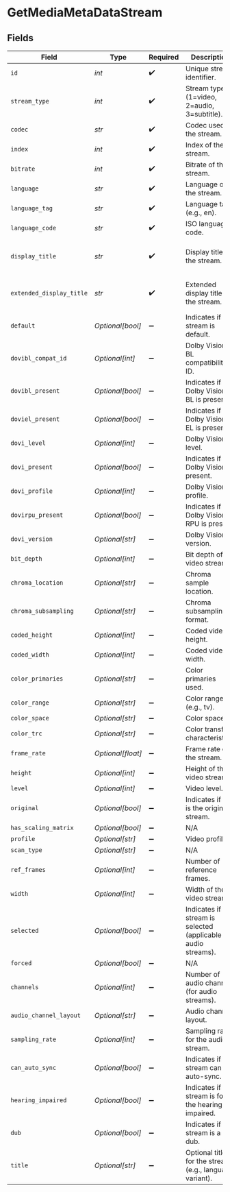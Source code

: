 # GetMediaMetaDataStream


## Fields

| Field                                                                | Type                                                                 | Required                                                             | Description                                                          | Example                                                              |
| -------------------------------------------------------------------- | -------------------------------------------------------------------- | -------------------------------------------------------------------- | -------------------------------------------------------------------- | -------------------------------------------------------------------- |
| `id`                                                                 | *int*                                                                | :heavy_check_mark:                                                   | Unique stream identifier.                                            | 1002625                                                              |
| `stream_type`                                                        | *int*                                                                | :heavy_check_mark:                                                   | Stream type (1=video, 2=audio, 3=subtitle).                          | 1                                                                    |
| `codec`                                                              | *str*                                                                | :heavy_check_mark:                                                   | Codec used by the stream.                                            | hevc                                                                 |
| `index`                                                              | *int*                                                                | :heavy_check_mark:                                                   | Index of the stream.                                                 | 0                                                                    |
| `bitrate`                                                            | *int*                                                                | :heavy_check_mark:                                                   | Bitrate of the stream.                                               | 24743                                                                |
| `language`                                                           | *str*                                                                | :heavy_check_mark:                                                   | Language of the stream.                                              | English                                                              |
| `language_tag`                                                       | *str*                                                                | :heavy_check_mark:                                                   | Language tag (e.g., en).                                             | en                                                                   |
| `language_code`                                                      | *str*                                                                | :heavy_check_mark:                                                   | ISO language code.                                                   | eng                                                                  |
| `display_title`                                                      | *str*                                                                | :heavy_check_mark:                                                   | Display title for the stream.                                        | 4K DoVi/HDR10 (HEVC Main 10)                                         |
| `extended_display_title`                                             | *str*                                                                | :heavy_check_mark:                                                   | Extended display title for the stream.                               | 4K DoVi/HDR10 (HEVC Main 10)                                         |
| `default`                                                            | *Optional[bool]*                                                     | :heavy_minus_sign:                                                   | Indicates if this stream is default.                                 | true                                                                 |
| `dovibl_compat_id`                                                   | *Optional[int]*                                                      | :heavy_minus_sign:                                                   | Dolby Vision BL compatibility ID.                                    | 1                                                                    |
| `dovibl_present`                                                     | *Optional[bool]*                                                     | :heavy_minus_sign:                                                   | Indicates if Dolby Vision BL is present.                             | true                                                                 |
| `doviel_present`                                                     | *Optional[bool]*                                                     | :heavy_minus_sign:                                                   | Indicates if Dolby Vision EL is present.                             | false                                                                |
| `dovi_level`                                                         | *Optional[int]*                                                      | :heavy_minus_sign:                                                   | Dolby Vision level.                                                  | 6                                                                    |
| `dovi_present`                                                       | *Optional[bool]*                                                     | :heavy_minus_sign:                                                   | Indicates if Dolby Vision is present.                                | true                                                                 |
| `dovi_profile`                                                       | *Optional[int]*                                                      | :heavy_minus_sign:                                                   | Dolby Vision profile.                                                | 8                                                                    |
| `dovirpu_present`                                                    | *Optional[bool]*                                                     | :heavy_minus_sign:                                                   | Indicates if Dolby Vision RPU is present.                            | true                                                                 |
| `dovi_version`                                                       | *Optional[str]*                                                      | :heavy_minus_sign:                                                   | Dolby Vision version.                                                | 1.0                                                                  |
| `bit_depth`                                                          | *Optional[int]*                                                      | :heavy_minus_sign:                                                   | Bit depth of the video stream.                                       | 10                                                                   |
| `chroma_location`                                                    | *Optional[str]*                                                      | :heavy_minus_sign:                                                   | Chroma sample location.                                              | topleft                                                              |
| `chroma_subsampling`                                                 | *Optional[str]*                                                      | :heavy_minus_sign:                                                   | Chroma subsampling format.                                           | 4:2:0                                                                |
| `coded_height`                                                       | *Optional[int]*                                                      | :heavy_minus_sign:                                                   | Coded video height.                                                  | 1608                                                                 |
| `coded_width`                                                        | *Optional[int]*                                                      | :heavy_minus_sign:                                                   | Coded video width.                                                   | 3840                                                                 |
| `color_primaries`                                                    | *Optional[str]*                                                      | :heavy_minus_sign:                                                   | Color primaries used.                                                | bt2020                                                               |
| `color_range`                                                        | *Optional[str]*                                                      | :heavy_minus_sign:                                                   | Color range (e.g., tv).                                              | tv                                                                   |
| `color_space`                                                        | *Optional[str]*                                                      | :heavy_minus_sign:                                                   | Color space.                                                         | bt2020nc                                                             |
| `color_trc`                                                          | *Optional[str]*                                                      | :heavy_minus_sign:                                                   | Color transfer characteristics.                                      | smpte2084                                                            |
| `frame_rate`                                                         | *Optional[float]*                                                    | :heavy_minus_sign:                                                   | Frame rate of the stream.                                            | 23.976                                                               |
| `height`                                                             | *Optional[int]*                                                      | :heavy_minus_sign:                                                   | Height of the video stream.                                          | 1602                                                                 |
| `level`                                                              | *Optional[int]*                                                      | :heavy_minus_sign:                                                   | Video level.                                                         | 150                                                                  |
| `original`                                                           | *Optional[bool]*                                                     | :heavy_minus_sign:                                                   | Indicates if this is the original stream.                            | true                                                                 |
| `has_scaling_matrix`                                                 | *Optional[bool]*                                                     | :heavy_minus_sign:                                                   | N/A                                                                  | false                                                                |
| `profile`                                                            | *Optional[str]*                                                      | :heavy_minus_sign:                                                   | Video profile.                                                       | main 10                                                              |
| `scan_type`                                                          | *Optional[str]*                                                      | :heavy_minus_sign:                                                   | N/A                                                                  | progressive                                                          |
| `ref_frames`                                                         | *Optional[int]*                                                      | :heavy_minus_sign:                                                   | Number of reference frames.                                          | 1                                                                    |
| `width`                                                              | *Optional[int]*                                                      | :heavy_minus_sign:                                                   | Width of the video stream.                                           | 3840                                                                 |
| `selected`                                                           | *Optional[bool]*                                                     | :heavy_minus_sign:                                                   | Indicates if this stream is selected (applicable for audio streams). | true                                                                 |
| `forced`                                                             | *Optional[bool]*                                                     | :heavy_minus_sign:                                                   | N/A                                                                  | true                                                                 |
| `channels`                                                           | *Optional[int]*                                                      | :heavy_minus_sign:                                                   | Number of audio channels (for audio streams).                        | 6                                                                    |
| `audio_channel_layout`                                               | *Optional[str]*                                                      | :heavy_minus_sign:                                                   | Audio channel layout.                                                | 5.1(side)                                                            |
| `sampling_rate`                                                      | *Optional[int]*                                                      | :heavy_minus_sign:                                                   | Sampling rate for the audio stream.                                  | 48000                                                                |
| `can_auto_sync`                                                      | *Optional[bool]*                                                     | :heavy_minus_sign:                                                   | Indicates if the stream can auto-sync.                               | false                                                                |
| `hearing_impaired`                                                   | *Optional[bool]*                                                     | :heavy_minus_sign:                                                   | Indicates if the stream is for the hearing impaired.                 | true                                                                 |
| `dub`                                                                | *Optional[bool]*                                                     | :heavy_minus_sign:                                                   | Indicates if the stream is a dub.                                    | true                                                                 |
| `title`                                                              | *Optional[str]*                                                      | :heavy_minus_sign:                                                   | Optional title for the stream (e.g., language variant).              | SDH                                                                  |